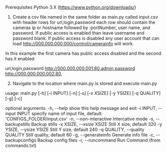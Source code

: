 Prerequisites
Python 3.X (https://www.python.org/downloads/)


1. Create a csv file named in the same folder as main.py called input.csv with header rows for url,login,password each row should contain the cameras ip or hostname followed by :portNumber, user name, and password. If public access is enabled than leave username and password blank. If public access is disabled any user account that can load http://000.000.000.000/control/camerainfo will work.

In this example the first camera has public access disabled and the second has it enabled

url,login,password
http://000.000.000.001:80,admin,password
http://000.000.000.002:80,


2. Navigate to the location where main.py is stored and execute main.py

usage: main.py [-h] [-i INPUT] [-n] [-s] [-x XSIZE] [-y YSIZE] [-q QUALITY]
               [-g] [-c]

optional arguments:
  -h, --help            show this help message and exit
  -i INPUT, --input INPUT
                        specify name of input file, default:
                        'CONFIGS_FOLDER/input.csv'
  -n, --non-interactive
                        Intercative mode
  -s, --backupstills    Backup stills
  -x XSIZE, --xsize XSIZE
                        Still X size, default 320
  -y YSIZE, --ysize YSIZE
                        Still Y size, default 240
  -q QUALITY, --quality QUALITY
                        Still quality, default 60
  -g, --generateinfo    Generate info file
  -c, --backupconfigs   Backup config files
  -r, --runcommand      Run Command (from commands.txt)
